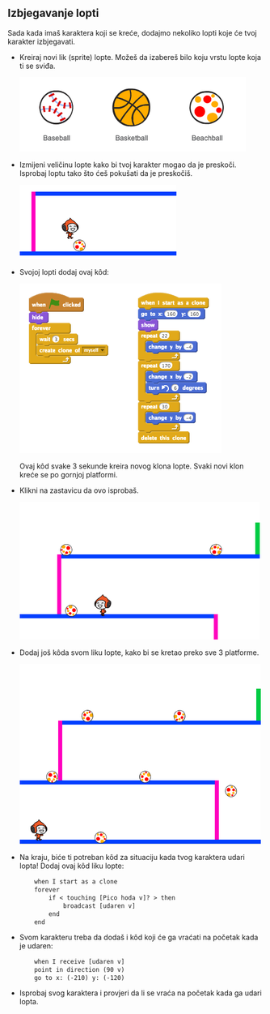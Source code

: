 ## Izbjegavanje lopti

Sada kada imaš karaktera koji se kreće, dodajmo nekoliko lopti koje će tvoj karakter izbjegavati.

+ Kreiraj novi lik (sprite) lopte. Možeš da izabereš bilo koju vrstu lopte koja ti se sviđa.
    
    ![screenshot](images/dodge-balls.png)

+ Izmijeni veličinu lopte kako bi tvoj karakter mogao da je preskoči. Isprobaj loptu tako što ćeš pokušati da je preskočiš.
    
    ![screenshot](images/dodge-ball-resize.png)

+ Svojoj lopti dodaj ovaj kôd:
    
    ![screenshot](images/dodge-ball-motion.png)
    
    Ovaj kôd svake 3 sekunde kreira novog klona lopte. Svaki novi klon kreće se po gornjoj platformi.

+ Klikni na zastavicu da ovo isprobaš.
    
    ![screenshot](images/dodge-ball-test.png)

+ Dodaj još kôda svom liku lopte, kako bi se kretao preko sve 3 platforme.
    
    ![screenshot](images/dodge-ball-more-motion.png)

+ Na kraju, biće ti potreban kôd za situaciju kada tvog karaktera udari lopta! Dodaj ovaj kôd liku lopte:
    
    ```blocks
        when I start as a clone
        forever
            if < touching [Pico hoda v]? > then
                broadcast [udaren v]
            end
        end
    ```

+ Svom karakteru treba da dodaš i kôd koji će ga vraćati na početak kada je udaren:
    
    ```blocks
        when I receive [udaren v]
        point in direction (90 v)
        go to x: (-210) y: (-120)
    ```

+ Isprobaj svog karaktera i provjeri da li se vraća na početak kada ga udari lopta.